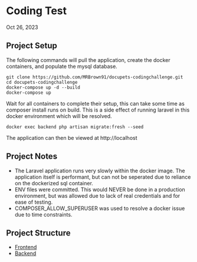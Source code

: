 # Coding Test

Oct 26, 2023

## Project Setup
The following commands will pull the application, create the docker containers, and populate the mysql database.
```
git clone https://github.com/MRBrown91/docupets-codingchallenge.git 
cd docupets-codingchallenge
docker-compose up -d --build
docker-compose up
```
Wait for all containers to complete their setup, this can take some time as composer install runs on build.  This is a side effect of running laravel in this docker environment which will be resolved.
```
docker exec backend php artisan migrate:fresh --seed
```
The application can then be viewed at http://localhost

## Project Notes
- The Laravel application runs very slowly within the docker image.  The application itself is performant, but can not be seperated due to reliance on the dockerized sql container.
- ENV files were committed.  This would NEVER be done in a production environment, but was allowed due to lack of real credentials and for ease of testing.
- COMPOSER_ALLOW_SUPERUSER was used to resolve a docker issue due to time constraints.

## Project Structure
- [Frontend](./frontend/README.md)
- [Backend](./backend/README.md)